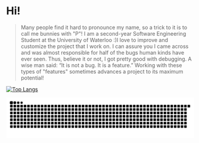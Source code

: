 # Hi! 

> Many people find it hard to pronounce my name, so a trick to it is to call me bunnies with "P"! I am a second-year Software Engineering Student at the University of Waterloo :)I love to improve and customize the project that I work on. I can assure you I came across and was almost responsible for half of the bugs human kinds have ever seen. Thus, believe it or not, I got pretty good with debugging. A wise man said: “It is not a bug. It is a feature.” Working with these types of "features" sometimes advances a project to its maximum potential!
> 

[![Top Langs](https://github-readme-stats.vercel.app/api/top-langs/?username=panizghi&layout=compact&langs_count=10&theme=github_dark)](https://github.com/anuraghazra/github-readme-stats)






![Snake animation](https://github.com/panizghi/panizghi/blob/output/github-contribution-grid-snake.svg)
